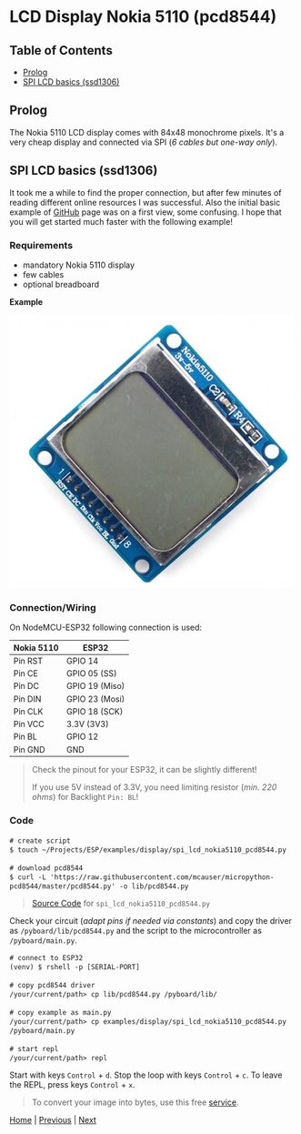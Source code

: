 # LCD Display Nokia 5110 (pcd8544)

## Table of Contents

- [Prolog](#prolog)
- [SPI LCD basics (ssd1306)](#spi-lcd-basics-ssd1306)

## Prolog

The Nokia 5110 LCD display comes with  84x48 monochrome pixels. It's a very cheap display and connected via SPI (_6 cables but one-way only_).  

## SPI LCD basics (ssd1306)

It took me a while to find the proper connection, but after few minutes of reading different online resources I was successful. Also the initial basic example of [GitHub](https://github.com/mcauser/micropython-pcd8544) page was on a first view, some confusing. I hope that you will get started much faster with the following example!

### Requirements

- mandatory Nokia 5110 display
- few cables
- optional breadboard

**Example**

![lcd_nokia5110_pcd8544.jpg](../images/modules/lcd_nokia5110_pcd8544.jpg)

### Connection/Wiring

On NodeMCU-ESP32 following connection is used:

| Nokia 5110 | ESP32          |
|------------|----------------|
| Pin RST    | GPIO 14        |
| Pin CE     | GPIO 05 (SS)   |
| Pin DC     | GPIO 19 (Miso) |
| Pin DIN    | GPIO 23 (Mosi) |
| Pin CLK    | GPIO 18 (SCK)  |
| Pin VCC    | 3.3V (3V3)     |
| Pin BL     | GPIO 12        |
| Pin GND    | GND            |

> Check the pinout for your ESP32, it can be slightly different!
> 
> If you use 5V instead of 3.3V, you need limiting resistor (_min. 220 ohms_) for Backlight `Pin: BL`!

### Code

```shell
# create script
$ touch ~/Projects/ESP/examples/display/spi_lcd_nokia5110_pcd8544.py

# download pcd8544
$ curl -L 'https://raw.githubusercontent.com/mcauser/micropython-pcd8544/master/pcd8544.py' -o lib/pcd8544.py
```

> [Source Code](../examples/display/spi_lcd_nokia5110_pcd8544.py) for `spi_lcd_nokia5110_pcd8544.py`

Check your circuit (_adapt pins if needed via constants_) and copy the driver as `/pyboard/lib/pcd8544.py` and the script to the microcontroller as `/pyboard/main.py`.

```shell
# connect to ESP32
(venv) $ rshell -p [SERIAL-PORT] 

# copy pcd8544 driver
/your/current/path> cp lib/pcd8544.py /pyboard/lib/

# copy example as main.py
/your/current/path> cp examples/display/spi_lcd_nokia5110_pcd8544.py /pyboard/main.py

# start repl
/your/current/path> repl
```

Start with keys `Control` + `d`. Stop the loop with keys `Control` + `c`. To leave the REPL, press keys `Control` + `x`.

> To convert your image into bytes, use this free [service](https://sparks.gogo.co.nz/pcd8554-bmp.html).

[Home](https://github.com/Lupin3000/ESP) | [Previous](./011_display_ssd1306_tutorials.md) | [Next](./011_display_sh1106_tutorials.md)
